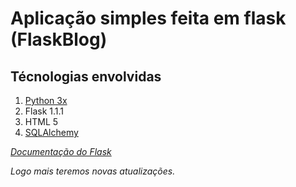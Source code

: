 <h1>Aplicação simples feita em flask (FlaskBlog)</h1>


<h2><strong> Técnologias envolvidas</strong></h2>
<ol>
    <li><a href="https://www.python.org/download/releases/3.0/">Python 3x </a></li>
    <li> Flask 1.1.1 </li>
    <li> HTML 5 </li>
    <li><a href="https://www.sqlalchemy.org/">SQLAlchemy</a></li>
</ol>

<em>
<a href="https://flask-ptbr.readthedocs.io/en/latest/">Documentação do Flask </a><br/>


<label>Logo mais teremos novas atualizações.</label>
